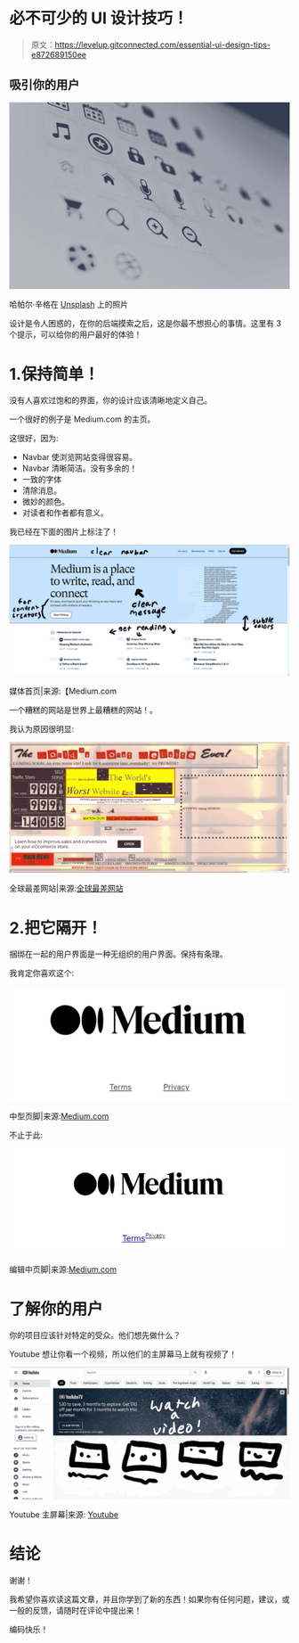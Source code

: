# 必不可少的 UI 设计技巧！

> 原文：<https://levelup.gitconnected.com/essential-ui-design-tips-e872689150ee>

## 吸引你的用户

![](img/344cad9dd49736e02b0218f296e337cd.png)

哈帕尔·辛格在 [Unsplash](https://unsplash.com?utm_source=medium&utm_medium=referral) 上的照片

设计是令人困惑的，在你的后端摸索之后，这是你最不想担心的事情。这里有 3 个提示，可以给你的用户最好的体验！

# 1.保持简单！

没有人喜欢过饱和的界面，你的设计应该清晰地定义自己。

一个很好的例子是 Medium.com 的主页。

这很好，因为:

*   Navbar 使浏览网站变得很容易。
*   Navbar 清晰简洁。没有多余的！
*   一致的字体
*   清除消息。
*   微妙的颜色。
*   对读者和作者都有意义。

我已经在下面的图片上标注了！

![](img/5fe52f0aec5e97260677bdbfee1ab6fe.png)

媒体首页|来源:【Medium.com 

一个糟糕的网站是世界上最糟糕的网站！。

我认为原因很明显:

![](img/b1665f080737b206883a7d0c88824274.png)

全球最差网站|来源:[全球最差网站](https://www.theworldsworstwebsiteever.com/)

# 2.把它隔开！

捆绑在一起的用户界面是一种无组织的用户界面。保持有条理。

我肯定你喜欢这个:

![](img/42d4d80d19258a059a97f80c70b63670.png)

中型页脚|来源:[Medium.com](https://www.medium.com)

不止于此:

![](img/7575a833768fee5bbfc17b2b5b966511.png)

编辑中页脚|来源:[Medium.com](https://www.medium.com)

# 了解你的用户

你的项目应该针对特定的受众。他们想先做什么？

Youtube 想让你看一个视频，所以他们的主屏幕马上就有视频了！

![](img/8e3e1ef2b33276d4d5b3c4f147ea4880.png)

Youtube 主屏幕|来源: [Youtube](https://www.youtube.com/)

# 结论

谢谢！

我希望你喜欢读这篇文章，并且你学到了新的东西！如果你有任何问题，建议，或一般的反馈，请随时在评论中提出来！

编码快乐！